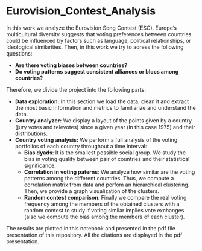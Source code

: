 # Eurovision_Contest_Analysis

In this work we analyze the Eurovision Song Contest (ESC). Europe’s multicultural diversity suggests that voting preferences between countries could be
influenced by factors such as language, political relationships, or ideological similarities. Then, in this work we try to adress the following questions:

- **Are there voting biases between countries?**
- **Do voting patterns suggest consistent alliances or blocs among countries?**

Therefore, we divide the project into the following parts:

- **Data exploration:** In this section we load the data, clean it and extract the most basic information and metrics to familiarize and understand the data.
- **Country analyzer:** We display a layout of the points given by a country (jury votes and televotes) since a given year (in this case 1975) and their distributions.
- **Country voting analysis:** We perform a full analysis of the voting portfolios of each country throughout a time interval:
    - **Bias dyads**: It is the smallest possible social group. We study the bias in voting quality between pair of countries and their statistical significance.
    - **Correlation in voting paterns**: We analyze how similar are the voting patterns among the different countries. Thus, we compute a correlation matrix from data and perfom an hierarchical clustering. Then, we provide a graph visualization of the clusters.
    - **Random contest comparison**: Finally we compare the real voting frequency among the members of the obtained clusters with a random contest to study if voting similar implies vote exchanges (also we compute the bias among the members of each cluster).

The results are plotted in this notebook and presented in the pdf file presentation of this repository. All the citations are displayed in the pdf presentation.

